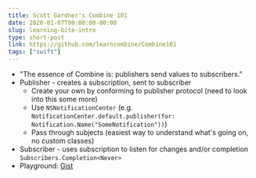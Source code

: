 ```yaml
---
title: Scott Gardner's Combine 101
date: 2020-01-07T00:00:00-00:00
slug: learning-bite-intro
type: short-post
link: https://github.com/learncombine/Combine101
tags: ["swift"]
---
```


* "The essence of Combine is: publishers send values to subscribers."
* Publisher - creates a subscription, sent to subscriber
  * Create your own by conforming to publisher protocol (need to look into this some more)
  * Use `NSNotificationCenter` (e.g. `NotificationCenter.default.publisher(for: Notification.Name("SomeNotification"))`)
  * Pass through subjects (easiest way to understand what's going on, no custom classes)
* Subscriber - uses subscription to listen for changes and/or completion `Subscribers.Completion<Never>`
* Playground: [Gist](https://gist.github.com/derrickshowers/adbd6297a7d44388e5c8d47be1a46461)